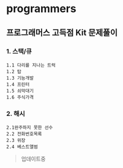 # programmers
## 프로그래머스 고득점 Kit 문제풀이

### 1. 스택/큐
```
1.1 다리를 지나는 트럭
1.2 탑
1.3 기능개발
1.4 프린터
1.5 쇠막대기
1.6 주식가격
```
### 2. 해시
```
2.1완주하지 못한 선수
2.2 전화번호목록
2.3 위장
2.4 베스트앨범
```
> 업데이트중
